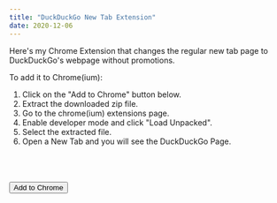 ```yaml
---
title: "DuckDuckGo New Tab Extension"
date: 2020-12-06
---
```

Here's my Chrome Extension that changes the regular new tab page to DuckDuckGo's webpage without promotions.

To add it to Chrome(ium):
1. Click on the "Add to Chrome" button below.
2. Extract the downloaded zip file.
3. Go to the chrome(ium) extensions page.
4. Enable developer mode and click "Load Unpacked".
5. Select the extracted file.
6. Open a New Tab and you will see the DuckDuckGo Page.

<link rel="stylesheet" href="https://cdnjs.cloudflare.com/ajax/libs/font-awesome/4.7.0/css/font-awesome.min.css">
<link rel="stylesheet" href="https://theawesomecoder05.github.io/builds-alt/assets/css/download.css">
<br>
<br>
<br>

<div class="center">
<button onclick="window.location.href='https://bit.ly/38JmoIo';" class="button"><i class="fa fa-download"></i> Add to Chrome</button>
  </div>
